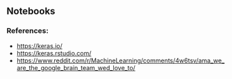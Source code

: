 ## Notebooks


### References:
* https://keras.io/
* https://keras.rstudio.com/
* https://www.reddit.com/r/MachineLearning/comments/4w6tsv/ama_we_are_the_google_brain_team_wed_love_to/
